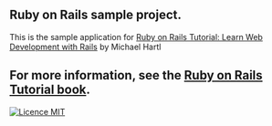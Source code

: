 ## Ruby on Rails sample project.

This is the sample application for
[Ruby on Rails Tutorial:
Learn Web Development with Rails](http://www.railstutorial.org/)
by Michael Hartl


For more information, see the
[Ruby on Rails Tutorial book](http://www.railstutorial.org/book).     
---
[![Licence MIT](https://img.shields.io/apm/l/vim-mode.svg)](https://opensource.org/licenses/MIT)


